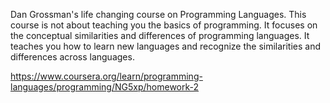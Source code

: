 Dan Grossman's life changing course on Programming Languages. This course is not about teaching you the basics of programming. It focuses on the conceptual similarities and differences of programming languages. It teaches you how to learn new languages and recognize the similarities and differences across languages.

https://www.coursera.org/learn/programming-languages/programming/NG5xp/homework-2

